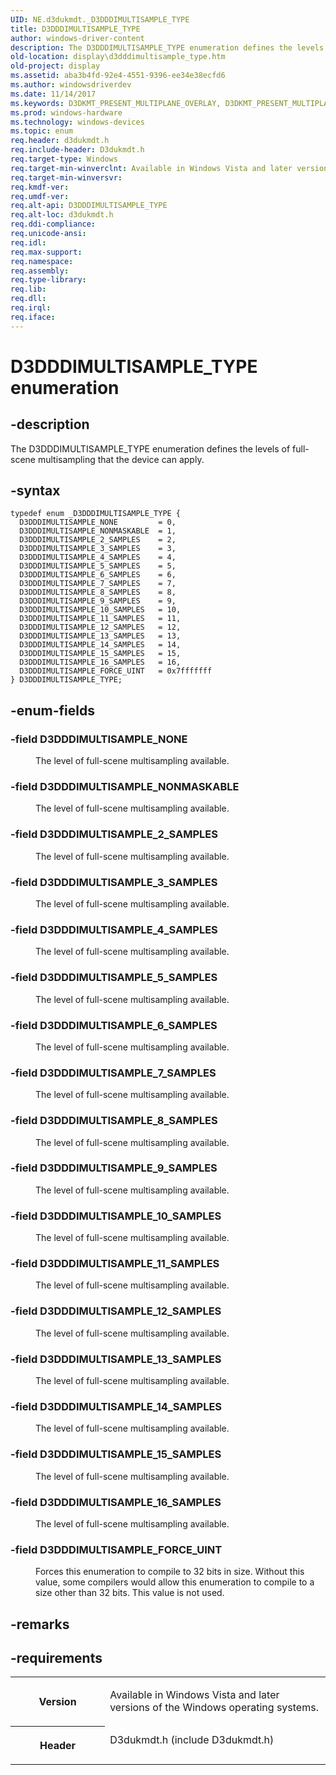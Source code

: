 ```yaml
---
UID: NE.d3dukmdt._D3DDDIMULTISAMPLE_TYPE
title: D3DDDIMULTISAMPLE_TYPE
author: windows-driver-content
description: The D3DDDIMULTISAMPLE_TYPE enumeration defines the levels of full-scene multisampling that the device can apply.
old-location: display\d3dddimultisample_type.htm
old-project: display
ms.assetid: aba3b4fd-92e4-4551-9396-ee34e38ecfd6
ms.author: windowsdriverdev
ms.date: 11/14/2017
ms.keywords: D3DKMT_PRESENT_MULTIPLANE_OVERLAY, D3DKMT_PRESENT_MULTIPLANE_OVERLAY
ms.prod: windows-hardware
ms.technology: windows-devices
ms.topic: enum
req.header: d3dukmdt.h
req.include-header: D3dukmdt.h
req.target-type: Windows
req.target-min-winverclnt: Available in Windows Vista and later versions of the Windows operating systems.
req.target-min-winversvr: 
req.kmdf-ver: 
req.umdf-ver: 
req.alt-api: D3DDDIMULTISAMPLE_TYPE
req.alt-loc: d3dukmdt.h
req.ddi-compliance: 
req.unicode-ansi: 
req.idl: 
req.max-support: 
req.namespace: 
req.assembly: 
req.type-library: 
req.lib: 
req.dll: 
req.irql: 
req.iface: 
---
```


# D3DDDIMULTISAMPLE_TYPE enumeration



## -description
<p>The D3DDDIMULTISAMPLE_TYPE enumeration defines the levels of full-scene multisampling that the device can apply.</p>


## -syntax

````
typedef enum _D3DDDIMULTISAMPLE_TYPE { 
  D3DDDIMULTISAMPLE_NONE         = 0,
  D3DDDIMULTISAMPLE_NONMASKABLE  = 1,
  D3DDDIMULTISAMPLE_2_SAMPLES    = 2,
  D3DDDIMULTISAMPLE_3_SAMPLES    = 3,
  D3DDDIMULTISAMPLE_4_SAMPLES    = 4,
  D3DDDIMULTISAMPLE_5_SAMPLES    = 5,
  D3DDDIMULTISAMPLE_6_SAMPLES    = 6,
  D3DDDIMULTISAMPLE_7_SAMPLES    = 7,
  D3DDDIMULTISAMPLE_8_SAMPLES    = 8,
  D3DDDIMULTISAMPLE_9_SAMPLES    = 9,
  D3DDDIMULTISAMPLE_10_SAMPLES   = 10,
  D3DDDIMULTISAMPLE_11_SAMPLES   = 11,
  D3DDDIMULTISAMPLE_12_SAMPLES   = 12,
  D3DDDIMULTISAMPLE_13_SAMPLES   = 13,
  D3DDDIMULTISAMPLE_14_SAMPLES   = 14,
  D3DDDIMULTISAMPLE_15_SAMPLES   = 15,
  D3DDDIMULTISAMPLE_16_SAMPLES   = 16,
  D3DDDIMULTISAMPLE_FORCE_UINT   = 0x7fffffff
} D3DDDIMULTISAMPLE_TYPE;
````


## -enum-fields
<dl>

### -field D3DDDIMULTISAMPLE_NONE

<dd>
<p>The level of full-scene multisampling available.</p>
</dd>

### -field D3DDDIMULTISAMPLE_NONMASKABLE

<dd>
<p>The level of full-scene multisampling available.</p>
</dd>

### -field D3DDDIMULTISAMPLE_2_SAMPLES

<dd>
<p>The level of full-scene multisampling available.</p>
</dd>

### -field D3DDDIMULTISAMPLE_3_SAMPLES

<dd>
<p>The level of full-scene multisampling available.</p>
</dd>

### -field D3DDDIMULTISAMPLE_4_SAMPLES

<dd>
<p>The level of full-scene multisampling available.</p>
</dd>

### -field D3DDDIMULTISAMPLE_5_SAMPLES

<dd>
<p>The level of full-scene multisampling available.</p>
</dd>

### -field D3DDDIMULTISAMPLE_6_SAMPLES

<dd>
<p>The level of full-scene multisampling available.</p>
</dd>

### -field D3DDDIMULTISAMPLE_7_SAMPLES

<dd>
<p>The level of full-scene multisampling available.</p>
</dd>

### -field D3DDDIMULTISAMPLE_8_SAMPLES

<dd>
<p>The level of full-scene multisampling available.</p>
</dd>

### -field D3DDDIMULTISAMPLE_9_SAMPLES

<dd>
<p>The level of full-scene multisampling available.</p>
</dd>

### -field D3DDDIMULTISAMPLE_10_SAMPLES

<dd>
<p>The level of full-scene multisampling available.</p>
</dd>

### -field D3DDDIMULTISAMPLE_11_SAMPLES

<dd>
<p>The level of full-scene multisampling available.</p>
</dd>

### -field D3DDDIMULTISAMPLE_12_SAMPLES

<dd>
<p>The level of full-scene multisampling available.</p>
</dd>

### -field D3DDDIMULTISAMPLE_13_SAMPLES

<dd>
<p>The level of full-scene multisampling available.</p>
</dd>

### -field D3DDDIMULTISAMPLE_14_SAMPLES

<dd>
<p>The level of full-scene multisampling available.</p>
</dd>

### -field D3DDDIMULTISAMPLE_15_SAMPLES

<dd>
<p>The level of full-scene multisampling available.</p>
</dd>

### -field D3DDDIMULTISAMPLE_16_SAMPLES

<dd>
<p>The level of full-scene multisampling available.</p>
</dd>

### -field D3DDDIMULTISAMPLE_FORCE_UINT

<dd>
<p>Forces this enumeration to compile to 32 bits in size. Without this value, some compilers would allow this enumeration to compile to a size other than 32 bits. This value is not used.</p>
</dd>
</dl>

## -remarks


## -requirements
<table>
<tr>
<th width="30%">
<p>Version</p>
</th>
<td width="70%">
<p>Available in Windows Vista and later versions of the Windows operating systems.</p>
</td>
</tr>
<tr>
<th width="30%">
<p>Header</p>
</th>
<td width="70%">
<dl>
<dt>D3dukmdt.h (include D3dukmdt.h)</dt>
</dl>
</td>
</tr>
</table>